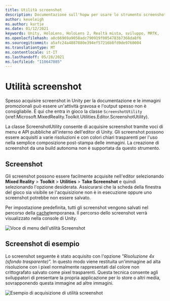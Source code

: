 ```yaml
---
title: Utilità screenshot
description: Documentazione sull'hopw per usare lo strumento screenshot in MRTK
author: keveleigh
ms.author: kurtie
ms.date: 01/12/2021
keywords: Unity, HoloLens, HoloLens 2, Realtà mista, sviluppo, MRTK,
ms.openlocfilehash: a0c66969a9058adc790919f0054783b7368da8f6
ms.sourcegitcommit: a5afc24a4887880e394ef57216b8fd9de9760004
ms.translationtype: MT
ms.contentlocale: it-IT
ms.lasthandoff: 05/28/2021
ms.locfileid: "110647085"
---
```

# <a name="screenshot-utility"></a>Utilità screenshot

Spesso acquisire screenshot in Unity per la documentazione e le immagini promozionali può essere un'attività gravosa e l'output spesso non è consigliabile. È qui che entra in gioco la classe `ScreenshotUtility` (xref:Microsoft.MixedReality.Toolkit.Utilities.Editor.ScreenshotUtility).

La classe ScreenshotUtility consente di acquisire screenshot tramite voci di menu e API pubbliche all'interno dell'editor di Unity. Gli screenshot possono essere acquisiti a varie risoluzioni e con colori chiari trasparenti per l'uso nella semplice composizione post-stampa delle immagini. La creazione di screenshot da una build autonoma non è supportata da questo strumento.

## <a name="taking-screenshots"></a>Screenshot

Gli screenshot possono essere facilmente acquisite nell'editor selezionando **Mixed Reality**  >  **Toolkit**  >  **Utilities**  >  **Take Screenshot** e quindi selezionando l'opzione desiderata. Assicurarsi che la scheda della finestra del gioco sia visibile se l'acquisizione non è in esecuzione oppure uno screenshot potrebbe non essere salvato.

Per impostazione predefinita, tutti gli screenshot vengono salvati nel percorso della [cache](https://docs.unity3d.com/ScriptReference/Application-temporaryCachePath.html)temporanea. Il percorso dello screenshot verrà visualizzato nella console di Unity.

![Voce di menu dell'utilità Screenshot](../images/screenshot-utility/MRTK_ScreenshotUtility_Menu_Item.png)

## <a name="example-screenshot-capture"></a>Screenshot di esempio

Lo screenshot seguente è stato acquisito con l'opzione *"Risoluzione 4x (sfondo trasparente)".* In questo modo viene restituita un'immagine ad alta risoluzione con i pixel normalmente rappresentati dal colore non crittografato salvato come pixel trasparenti. Questa tecnica consente agli sviluppatori di presentare la propria applicazione per lo store o altri media, sovrapponendo questa immagine ad altre immagini.

![Esempio di acquisizione di utilità screenshot](../images/screenshot-utility/MRTK_ScreenshotUtility_Example_Capture.png)
